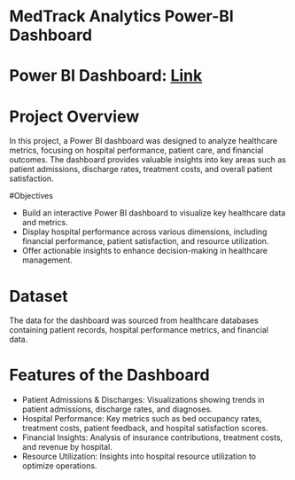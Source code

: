 # MedTrack Analytics Power-BI Dashboard
# Power BI Dashboard: [Link](https://app.powerbi.com/links/1ZwyfcRtfU?ctid=405ddc34-d660-46e5-b52d-bfd0be156bb5&pbi_source=linkShare)

# Project Overview
In this project, a Power BI dashboard was designed to analyze healthcare metrics, focusing on hospital performance, patient care, and financial outcomes.
The dashboard provides valuable insights into key areas such as patient admissions, discharge rates, treatment costs, and overall patient satisfaction.

#Objectives
- Build an interactive Power BI dashboard to visualize key healthcare data and metrics.
- Display hospital performance across various dimensions, including financial performance, patient satisfaction, and resource utilization.
- Offer actionable insights to enhance decision-making in healthcare management.

# Dataset
The data for the dashboard was sourced from healthcare databases containing patient records, hospital performance metrics, and financial data.

# Features of the Dashboard
- Patient Admissions & Discharges: Visualizations showing trends in patient admissions, discharge rates, and diagnoses.
- Hospital Performance: Key metrics such as bed occupancy rates, treatment costs, patient feedback, and hospital satisfaction scores.
- Financial Insights: Analysis of insurance contributions, treatment costs, and revenue by hospital.
- Resource Utilization: Insights into hospital resource utilization to optimize operations.



